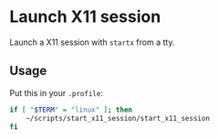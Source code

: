 # Launch X11 session
Launch a X11 session with `startx` from a tty.

## Usage
Put this in your `.profile`:
```sh
if [ "$TERM" = "linux" ]; then
    ~/scripts/start_x11_session/start_x11_session
fi
```
